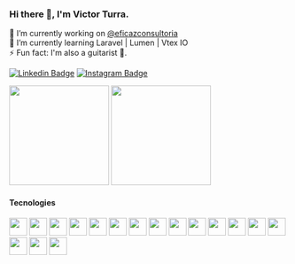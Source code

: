 ### Hi there 👋, I'm Victor Turra.
🔭 I’m currently working on [@eficazconsultoria](https://github.com/eficazconsultoria)<br />
🌱 I’m currently learning Laravel | Lumen | Vtex IO <br />
⚡ Fun fact: I'm also a guitarist 🎸.

[![Linkedin Badge](https://img.shields.io/badge/-LinkedIn-0e76a8?style=flat-square&logo=Linkedin&logoColor=white)](https://www.linkedin.com/in/victor-turra-flor%C3%AAncio-6362241b5/?locale=en_US)
[![Instagram Badge](https://img.shields.io/badge/-Instagram-e4405f?style=flat-square&logo=Instagram&logoColor=white)](https://www.instagram.com/victor.turra.f/)

<!-- ![visitors](https://visitor-badge.glitch.me/badge?page_id=VictorTurraF.VictorTurraF) -->

<p>
  <img height="180em" src="https://github-readme-stats.vercel.app/api?username=VictorTurraF&show_icons=true&count_private=true&include_all_commits=true" />
  <img height="180em" src="https://github-readme-stats.vercel.app/api/top-langs/?username=VictorTurraF&show_icons=true&hide_border=true&layout=compact&langs_count=6"/>
</p>

#### Tecnologies
<div>
    <img style="width: 2rem" src="https://cdn.jsdelivr.net/gh/devicons/devicon/icons/docker/docker-original.svg" />
    <img style="width: 2rem" src="https://cdn.jsdelivr.net/gh/devicons/devicon/icons/digitalocean/digitalocean-original.svg" />
    <img style="width: 2rem" src="https://cdn.jsdelivr.net/gh/devicons/devicon/icons/figma/figma-original.svg" />
    <img style="width: 2rem" src="https://cdn.jsdelivr.net/gh/devicons/devicon/icons/git/git-original.svg" />
    <img style="width: 2rem" src="https://cdn.jsdelivr.net/gh/devicons/devicon/icons/github/github-original.svg" />
    <img style="width: 2rem" src="https://cdn.jsdelivr.net/gh/devicons/devicon/icons/gitlab/gitlab-original.svg" />
    <img style="width: 2rem" src="https://cdn.jsdelivr.net/gh/devicons/devicon/icons/graphql/graphql-plain.svg" />
    <img style="width: 2rem" src="https://cdn.jsdelivr.net/gh/devicons/devicon/icons/javascript/javascript-original.svg" />
    <img style="width: 2rem" src="https://cdn.jsdelivr.net/gh/devicons/devicon/icons/jest/jest-plain.svg" />
    <img style="width: 2rem" src="https://cdn.jsdelivr.net/gh/devicons/devicon/icons/laravel/laravel-plain.svg" />
    <img style="width: 2rem" src="https://cdn.jsdelivr.net/gh/devicons/devicon/icons/mysql/mysql-original.svg" />
    <img style="width: 2rem" src="https://cdn.jsdelivr.net/gh/devicons/devicon/icons/nodejs/nodejs-original.svg" />
    <img style="width: 2rem" src="https://cdn.jsdelivr.net/gh/devicons/devicon/icons/php/php-original.svg" />
    <img style="width: 2rem" src="https://cdn.jsdelivr.net/gh/devicons/devicon/icons/react/react-original.svg" />
    <img style="width: 2rem" src="https://cdn.jsdelivr.net/gh/devicons/devicon/icons/sass/sass-original.svg" />
    <img style="width: 2rem" src="https://cdn.jsdelivr.net/gh/devicons/devicon/icons/socketio/socketio-original.svg" />
    <img style="width: 2rem" src="https://cdn.jsdelivr.net/gh/devicons/devicon/icons/typescript/typescript-original.svg" />
</div>
